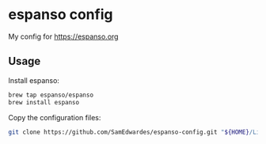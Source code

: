 # espanso config

My config for <https://espanso.org>

## Usage

Install espanso:

```bash
brew tap espanso/espanso
brew install espanso
```

Copy the configuration files:

```bash
git clone https://github.com/SamEdwardes/espanso-config.git "${HOME}/Library/Application Support/espanso/tmp"
```
